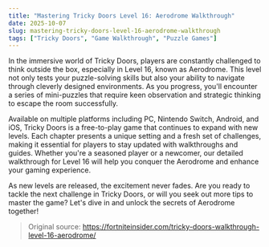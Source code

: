 ```yaml
---
title: "Mastering Tricky Doors Level 16: Aerodrome Walkthrough"
date: 2025-10-07
slug: mastering-tricky-doors-level-16-aerodrome-walkthrough
tags: ["Tricky Doors", "Game Walkthrough", "Puzzle Games"]
---
```


In the immersive world of Tricky Doors, players are constantly challenged to think outside the box, especially in Level 16, known as Aerodrome. This level not only tests your puzzle-solving skills but also your ability to navigate through cleverly designed environments. As you progress, you'll encounter a series of mini-puzzles that require keen observation and strategic thinking to escape the room successfully.

Available on multiple platforms including PC, Nintendo Switch, Android, and iOS, Tricky Doors is a free-to-play game that continues to expand with new levels. Each chapter presents a unique setting and a fresh set of challenges, making it essential for players to stay updated with walkthroughs and guides. Whether you're a seasoned player or a newcomer, our detailed walkthrough for Level 16 will help you conquer the Aerodrome and enhance your gaming experience.

As new levels are released, the excitement never fades. Are you ready to tackle the next challenge in Tricky Doors, or will you seek out more tips to master the game? Let's dive in and unlock the secrets of Aerodrome together!
> Original source: https://fortniteinsider.com/tricky-doors-walkthrough-level-16-aerodrome/